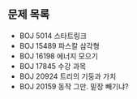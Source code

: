 ## 문제 목록

- BOJ 5014 스타트링크
- BOJ 15489 파스칼 삼각형
- BOJ 16198 에너지 모으기
- BOJ 17845 수강 과목
- BOJ 20924 트리의 기둥과 가치
- BOJ 20159 동작 그만. 밑장 빼기냐?
